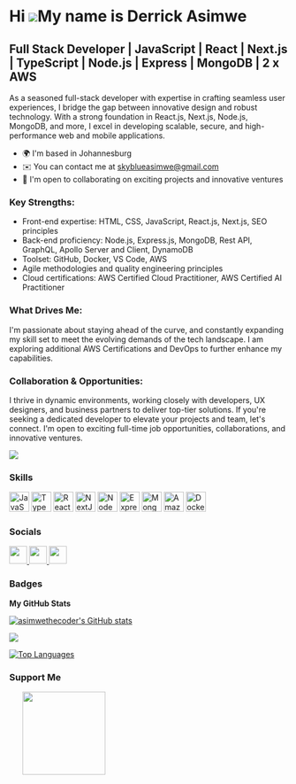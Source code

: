# Hi ![](https://user-images.githubusercontent.com/18350557/176309783-0785949b-9127-417c-8b55-ab5a4333674e.gif)My name is Derrick Asimwe
## Full Stack Developer | JavaScript | React | Next.js | TypeScript | Node.js | Express | MongoDB | 2 x AWS 

As a seasoned full-stack developer with expertise in crafting seamless user experiences, I bridge the gap between innovative design and robust technology. With a strong foundation in React.js, Next.js, Node.js, MongoDB, and more, I excel in developing scalable, secure, and high-performance web and mobile applications.

* 🌍 I'm based in Johannesburg
* ✉️ You can contact me at [skyblueasimwe@gmail.com](mailto:skyblueasimwe@gmail.com)
* 🤝 I'm open to collaborating on exciting projects and innovative ventures

### Key Strengths:

- Front-end expertise: HTML, CSS, JavaScript, React.js, Next.js, SEO principles
- Back-end proficiency: Node.js, Express.js, MongoDB, Rest API, GraphQL, Apollo Server and Client, DynamoDB
- Toolset: GitHub, Docker, VS Code, AWS
- Agile methodologies and quality engineering principles
- Cloud certifications: AWS Certified Cloud Practitioner, AWS Certified AI Practitioner
### What Drives Me:
I'm passionate about staying ahead of the curve, and constantly expanding my skill set to meet the evolving demands of the tech landscape. I am exploring additional AWS Certifications and DevOps to further enhance my capabilities.

### Collaboration & Opportunities:
I thrive in dynamic environments, working closely with developers, UX designers, and business partners to deliver top-tier solutions. If you're seeking a dedicated developer to elevate your projects and team, let's connect. I'm open to exciting full-time job opportunities, collaborations, and innovative ventures.

<a href="https://www.github.com/asimwethecoder" target="_blank" rel="noreferrer"><img
src="https://img.shields.io/github/followers/asimwethecoder?logo=github&style=for-the-badge&color=0891b2&labelColor=1c1917" /></a>

### Skills

<p align="left">
<a href="https://developer.mozilla.org/en-US/docs/Web/JavaScript" target="_blank" rel="noreferrer"><img src="https://raw.githubusercontent.com/danielcranney/readme-generator/main/public/icons/skills/javascript-colored.svg" width="36" height="36" alt="JavaScript" /></a>
<a href="https://www.typescriptlang.org/" target="_blank" rel="noreferrer"><img src="https://raw.githubusercontent.com/danielcranney/readme-generator/main/public/icons/skills/typescript-colored.svg" width="36" height="36" alt="TypeScript" /></a>
<a href="https://reactjs.org/" target="_blank" rel="noreferrer"><img src="https://raw.githubusercontent.com/danielcranney/readme-generator/main/public/icons/skills/react-colored.svg" width="36" height="36" alt="React" /></a>
<a href="https://nextjs.org/docs" target="_blank" rel="noreferrer"><img src="https://raw.githubusercontent.com/danielcranney/readme-generator/main/public/icons/skills/nextjs-colored.svg" width="36" height="36" alt="NextJs" /></a>
<a href="https://nodejs.org/en/" target="_blank" rel="noreferrer"><img src="https://raw.githubusercontent.com/danielcranney/readme-generator/main/public/icons/skills/nodejs-colored.svg" width="36" height="36" alt="NodeJS" /></a>
<a href="https://expressjs.com/" target="_blank" rel="noreferrer"><img src="https://raw.githubusercontent.com/danielcranney/readme-generator/main/public/icons/skills/express-colored.svg" width="36" height="36" alt="Express" /></a>
<a href="https://www.mongodb.com/" target="_blank" rel="noreferrer"><img src="https://raw.githubusercontent.com/danielcranney/readme-generator/main/public/icons/skills/mongodb-colored.svg" width="36" height="36" alt="MongoDB" /></a>
<a href="https://aws.amazon.com" target="_blank" rel="noreferrer"><img src="https://raw.githubusercontent.com/danielcranney/readme-generator/main/public/icons/skills/aws-colored.svg" width="36" height="36" alt="Amazon Web Services" /></a>
<a href="https://www.docker.com/" target="_blank" rel="noreferrer"><img src="https://raw.githubusercontent.com/danielcranney/readme-generator/main/public/icons/skills/docker-colored.svg" width="36" height="36" alt="Docker" /></a>
</p>

### Socials

<p align="left">
<a href="https://www.github.com/asimwethecoder" target="_blank" rel="noreferrer">
<img src="https://raw.githubusercontent.com/danielcranney/readme-generator/main/public/icons/socials/github.svg" width="32" height="32" />
</a>
<a href="https://www.linkedin.com/in/derrick-k-1356b6187/" target="_blank" rel="noreferrer">
<img src="https://raw.githubusercontent.com/danielcranney/readme-generator/main/public/icons/socials/linkedin.svg" width="32" height="32" />
</a>
<a href="https://www.twitter.com/DKamgsha" target="_blank" rel="noreferrer">
<img src="https://raw.githubusercontent.com/danielcranney/readme-generator/main/public/icons/socials/twitter.svg" width="32" height="32" />
</a>
</p>

### Badges

<b>My GitHub Stats</b>

<a href="http://www.github.com/asimwethecoder"><img src="https://github-readme-stats.vercel.app/api?username=asimwethecoder&show_icons=true&hide=&count_private=true&title_color=0891b2&text_color=ffffff&icon_color=0891b2&bg_color=1c1917&hide_border=true&show_icons=true" alt="asimwethecoder's GitHub stats" /></a>

<a href="http://www.github.com/asimwethecoder"><img src="https://github-readme-streak-stats.herokuapp.com/?user=asimwethecoder&stroke=ffffff&background=1c1917&ring=0891b2&fire=0891b2&currStreakNum=ffffff&currStreakLabel=0891b2&sideNums=ffffff&sideLabels=ffffff&dates=ffffff&hide_border=true" /></a>

<a href="https://github.com/asimwethecoder" align="left"><img src="https://github-readme-stats.vercel.app/api/top-langs/?username=asimwethecoder&langs_count=10&title_color=0891b2&text_color=ffffff&icon_color=0891b2&bg_color=1c1917&hide_border=true&locale=en&custom_title=Top%20%Languages" alt="Top Languages" /></a>

### Support Me

<ul style="list-style-type: none; margin: 0;">
<li style="display: inline-block; margin-right: 0.25rem;"><a href="https://www.buymeacoffee.com/asimwe"><img src="https://cdn.buymeacoffee.com/buttons/v2/default-yellow.png" width="150"/></a></li>
</ul>
